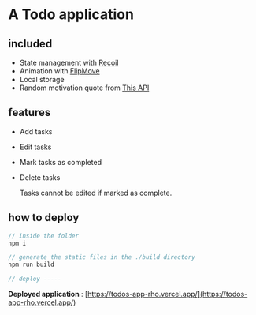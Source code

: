 # A Todo application
## included
- State management with [Recoil](https://recoiljs.org/)
- Animation with [FlipMove](https://github.com/joshwcomeau/react-flip-move)
- Local storage
- Random motivation quote from [This API](https://type.fit/api/quotes) 
  
## features
- Add tasks
- Edit tasks
- Mark tasks as completed
- Delete tasks
  
  Tasks cannot be edited if marked as complete.

## how to deploy
```javascript
// inside the folder
npm i

// generate the static files in the ./build directory
npm run build

// deploy -----
```
__Deployed application__ : [https://todos-app-rho.vercel.app/](https://todos-app-rho.vercel.app/)